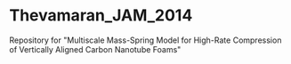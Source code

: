 Thevamaran_JAM_2014
===================

Repository for "Multiscale Mass-Spring Model for High-Rate Compression of Vertically Aligned Carbon Nanotube Foams"
